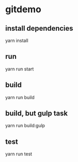 # gitdemo

## install dependencies

yarn install

## run

yarn run start

## build

yarn run build

## build, but gulp task

yarn run build:gulp

## test

yarn run test
